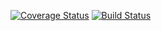 [![Coverage Status](https://coveralls.io/repos/github/gitskarios/GithubAndroidSdk_reborn/badge.svg?branch=master)](https://coveralls.io/github/gitskarios/GithubAndroidSdk_reborn?branch=master)
[![Build Status](https://travis-ci.org/gitskarios/GithubAndroidSdk_reborn.svg?branch=master)](https://travis-ci.org/gitskarios/GithubAndroidSdk_reborn)
